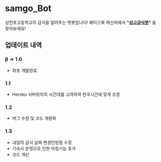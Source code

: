 # samgo_Bot
삼천포고등학교의 급식을 알려주는 챗봇입니다!
페이스북 메신저에서 **"[삼고급식봇](https://www.facebook.com/%EC%82%BC%EC%B2%9C%ED%8F%AC%EA%B3%A0%EB%93%B1%ED%95%99%EA%B5%90-%EA%B8%89%EC%8B%9D%EB%B4%87-112049990291857/)"** 을 찾아보세요!

## 업데이트 내역
### β -> 1.0
- 최초 개발완료.
### 1.1
- Heroku 서버위치의 시간대를 고려하여 한국시간에 맞게 조정
### 1.2
- 버그 수정 및 코드 개량화
### 1.3
- 내일의 급식 날짜 변경안된점 수정
- 기숙사 운영으로 인한 아침기능 추가
- 코드 개선
